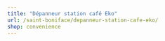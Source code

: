 ```yaml
---
title: "Dépanneur station café Eko"
url: /saint-boniface/depanneur-station-cafe-eko/
shop: convenience
---
```

